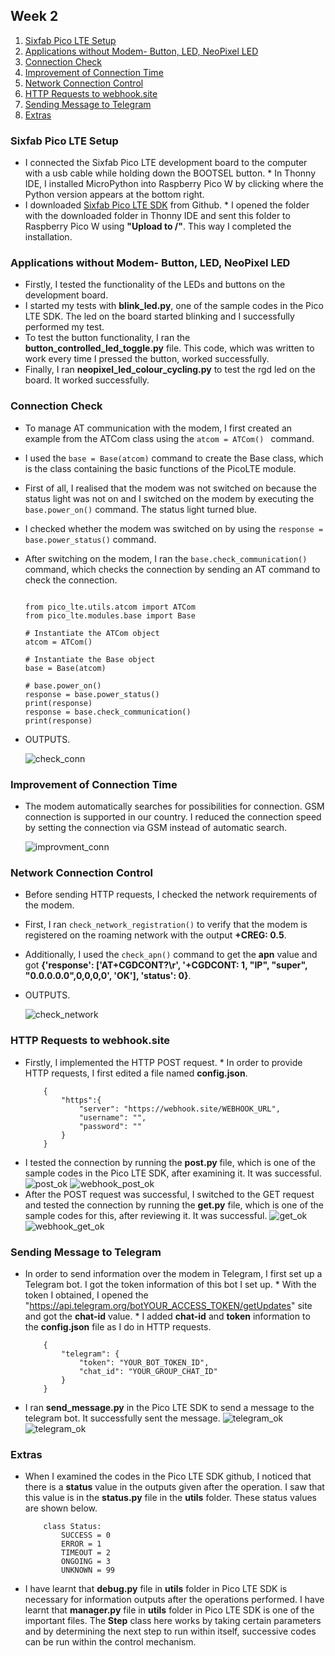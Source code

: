## Week 2

1. [Sixfab Pico LTE Setup](#sixfab-pico-lte-setup)
2. [Applications without Modem- Button, LED, NeoPixel LED ](#applications-without-modem--button-led-neopixel-led)
3. [Connection Check ](#connection-check)
4. [Improvement of Connection Time ](#improvement-of-connection-time)
5. [Network Connection Control](#network-connection-control)
6. [HTTP Requests to webhook.site](#http-requests-to-webhooksite)
7. [Sending Message to Telegram](#sending-message-to-telegram)
8. [Extras](#extras)

### Sixfab Pico LTE Setup 

* I connected the Sixfab Pico LTE development board to the computer with a usb cable while holding down the BOOTSEL button. * In Thonny IDE, I installed MicroPython into Raspberry Pico W by clicking where the Python version appears at the bottom right. 
* I downloaded [Sixfab Pico LTE SDK](https://github.com/sixfab/pico_lte_micropython-sdk) from Github. * I opened the folder with the downloaded folder in Thonny IDE and sent this folder to Raspberry Pico W using **"Upload to /"**. This way I completed the installation.

### Applications without Modem- Button, LED, NeoPixel LED 

* Firstly, I tested the functionality of the LEDs and buttons on the development board.
* I started my tests with **blink_led.py**, one of the sample codes in the Pico LTE SDK. The led on the board started blinking and I successfully performed my test.  
* To test the button functionality, I ran the **button_controlled_led_toggle.py** file. This code, which was written to work every time I pressed the button, worked successfully. 
* Finally, I ran **neopixel_led_colour_cycling.py** to test the rgd led on the board. It worked successfully. 

### Connection Check 

* To manage AT communication with the modem, I first created an example from the ATCom class using the `atcom = ATCom() ` command. 
* I used the `base = Base(atcom)` command to create the Base class, which is the class containing the basic functions of the PicoLTE module. 
* First of all, I realised that the modem was not switched on because the status light was not on and I switched on the modem by executing the `base.power_on()` command. The status light turned blue. 
* I checked whether the modem was switched on by using the `response = base.power_status()` command. 
* After switching on the modem, I ran the `base.check_communication()` command, which checks the connection by sending an AT command to check the connection. 

    ```

    from pico_lte.utils.atcom import ATCom 
    from pico_lte.modules.base import Base
    
    # Instantiate the ATCom object 
    atcom = ATCom() 
    
    # Instantiate the Base object 
    base = Base(atcom)

    # base.power_on()
    response = base.power_status()
    print(response)
    response = base.check_communication()
    print(response)

    ```
* OUTPUTS. 

    ![check_conn](/images/week2-images/check_conn.png)

### Improvement of Connection Time 

* The modem automatically searches for possibilities for connection. GSM connection is supported in our country. I reduced the connection speed by setting the connection via GSM instead of automatic search.

    ![improvment_conn](/images/week2-images/improvement_of_conn_time.png)

### Network Connection Control

* Before sending HTTP requests, I checked the network requirements of the modem. 
* First, I ran `check_network_registration()` to verify that the modem is registered on the roaming network with the output **+CREG: 0.5**. 
* Additionally, I used the `check_apn()` command to get the **apn** value and got **{'response': ['AT+CGDCONT?\r', '+CGDCONT: 1, "IP", "super", "0.0.0.0.0",0,0,0,0', 'OK'], 'status': 0}**. 
* OUTPUTS.

    ![check_network](/images/week2-images/check_network.png)

### HTTP Requests to webhook.site

* Firstly, I implemented the HTTP POST request. * In order to provide HTTP requests, I first edited a file named **config.json**.
    ```
        {
            "https":{
                "server": "https://webhook.site/WEBHOOK_URL",
                "username": "",
                "password": ""
            }
        }
    ```
* I tested the connection by running the **post.py** file, which is one of the sample codes in the Pico LTE SDK, after examining it. It was successful. 
    ![post_ok](/images/week2-images/post_ok.png) 
    ![webhook_post_ok](/images/week2-images/webhook_post_ok.png) 
* After the POST request was successful, I switched to the GET request and tested the connection by running the **get.py** file, which is one of the sample codes for this, after reviewing it. It was successful. 
    ![get_ok](/images/week2-images/get_ok.png) 
    ![webhook_get_ok](/images/week2-images/webhook_get_ok.png)

### Sending Message to Telegram

* In order to send information over the modem in Telegram, I first set up a Telegram bot. I got the token information of this bot I set up. * With the token I obtained, I opened the "https://api.telegram.org/botYOUR_ACCESS_TOKEN/getUpdates" site and got the **chat-id** value. * I added **chat-id** and **token** information to the **config.json** file as I do in HTTP requests.
    ```
        {
            "telegram": {
                "token": "YOUR_BOT_TOKEN_ID",
                "chat_id": "YOUR_GROUP_CHAT_ID"
            }
        }
    ```
* I ran **send_message.py** in the Pico LTE SDK to send a message to the telegram bot. It successfully sent the message.
    ![telegram_ok](/images/week2-images/telegram_ok.png)
    ![telegram_ok](/images/week2-images/telegram_ok_2.png)


### Extras 

* When I examined the codes in the Pico LTE SDK github, I noticed that there is a **status** value in the outputs given after the operation. I saw that this value is in the **status.py** file in the **utils** folder. These status values are shown below.
    ```
        class Status:
            SUCCESS = 0
            ERROR = 1
            TIMEOUT = 2
            ONGOING = 3
            UNKNOWN = 99
    ```
* I have learnt that **debug.py** file in **utils** folder in Pico LTE SDK is necessary for information outputs after the operations performed. I have learnt that **manager.py** file in **utils** folder in Pico LTE SDK is one of the important files. The **Step** class here works by taking certain parameters and by determining the next step to run within itself, successive codes can be run within the control mechanism.
